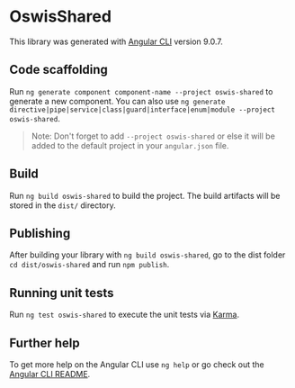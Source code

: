 # OswisShared

This library was generated with [Angular CLI](https://github.com/angular/angular-cli) version 9.0.7.

## Code scaffolding

Run `ng generate component component-name --project oswis-shared` to generate a new component. You can also use `ng generate directive|pipe|service|class|guard|interface|enum|module --project oswis-shared`.
> Note: Don't forget to add `--project oswis-shared` or else it will be added to the default project in your `angular.json` file. 

## Build

Run `ng build oswis-shared` to build the project. The build artifacts will be stored in the `dist/` directory.

## Publishing

After building your library with `ng build oswis-shared`, go to the dist folder `cd dist/oswis-shared` and run `npm publish`.

## Running unit tests

Run `ng test oswis-shared` to execute the unit tests via [Karma](https://karma-runner.github.io).

## Further help

To get more help on the Angular CLI use `ng help` or go check out the [Angular CLI README](https://github.com/angular/angular-cli/blob/master/README.md).
